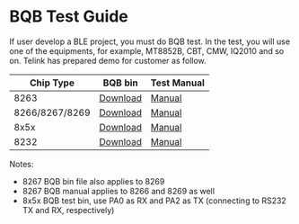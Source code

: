 # BQB Test Guide

If user develop a BLE project, you must do BQB test. In the test, you will use one of the equipments, for example, MT8852B, CBT, CMW, IQ2010 and so on. Telink has prepared demo for customer as follow.

| Chip Type      | BQB bin  | Test Manual |
|----------------|----------|-------------|
| 8263           | [Download](http://wiki.telink-semi.cn/tools_and_sdk/Tools/BQB/8263_BQB/8263_BQB_bin.rar) | [Manual](http://wiki.telink-semi.cn/tools_and_sdk/Tools/BQB/8263_BQB/8263%20Test%20Manual.zip)      |
| 8266/8267/8269 | [Download](http://wiki.telink-semi.cn/tools_and_sdk/Tools/BQB/8266_8267_8269_BQB/8266_8267_8269_BQB_bin.rar) | [Manual](http://wiki.telink-semi.cn/tools_and_sdk/Tools/BQB/8266_8267_8269_BQB/8267%20Test%20Manual.zip)      |
| 8x5x           | [Download](http://wiki.telink-semi.cn/tools_and_sdk/Tools/BQB/8258_BQB/8258_BQB_bin.zip) | [Manual](http://wiki.telink-semi.cn/tools_and_sdk/Tools/BQB/8266_8267_8269_BQB/8267%20Test%20Manual.zip)      |
| 8232           | [Download](http://wiki.telink-semi.cn/tools_and_sdk/Tools/BQB/8232_BQB/8232_BQB_bin.zip) | [Manual](http://wiki.telink-semi.cn/tools_and_sdk/Tools/BQB/8266_8267_8269_BQB/8267%20Test%20Manual.zip)      |

Notes:

* 8267 BQB bin file also applies to 8269
* 8267 BQB manual applies to 8266 and 8269 as well
* 8x5x BQB test bin, use PA0 as RX and PA2 as TX (connecting to RS232 TX and RX, respectively)

